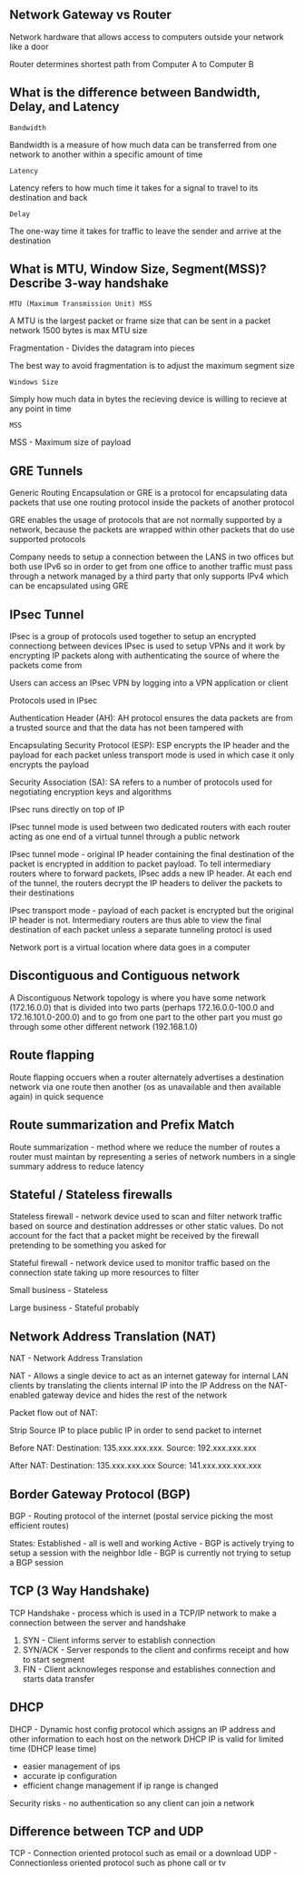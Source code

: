 ## Network Gateway vs Router

Network hardware that allows access to computers outside your network like a door

Router determines shortest path from Computer A to Computer B

## What is the difference between Bandwidth, Delay, and Latency

```
Bandwidth
```

Bandwidth is a measure of how much data can be transferred from one network to another within a specific amount of time

```
Latency
```

Latency refers to how much time it takes for a signal to travel to its destination and back


```
Delay
```

The one-way time it takes for traffic to leave the sender and arrive at the destination

## What is MTU, Window Size, Segment(MSS)? Describe 3-way handshake

```
MTU (Maximum Transmission Unit) MSS
```

A MTU is the largest packet or frame size that can be sent in a packet network
1500 bytes is max MTU size

Fragmentation - Divides the datagram into pieces



The best way to avoid fragmentation is to adjust the maximum segment size 

```
Windows Size
```

Simply how much data in bytes the recieving device is willing to recieve at any point in time

```
MSS
```

MSS - Maximum size of payload

## GRE Tunnels

Generic Routing Encapsulation or GRE is a protocol for encapsulating data packets that use one 
routing protocol inside the packets of another protocol

GRE enables the usage of protocols that are not normally supported by a network, because the packets are wrapped within other packets that do use supported protocols

Company needs to setup a connection between the LANS in two offices but both use IPv6 so in order to get from one office to another traffic must pass through a network managed by a third party that only supports IPv4 which can be encapsulated using GRE

## IPsec Tunnel

IPsec is a group of protocols used together to setup an encrypted connectiong between devices
IPsec is used to setup VPNs and it work by encrypting IP packets along with authenticating the source of where the packets come from

Users can access an IPsec VPN by logging into a VPN application or client

Protocols used in IPsec

Authentication Header (AH): AH protocol ensures the data packets are from a trusted source and that the data has not been tampered with

Encapsulating Security Protocol (ESP): ESP encrypts the IP header and the payload for each packet unless transport mode is used in which case it only encrypts the payload

Security Association (SA): SA refers to a number of protocols used for negotiating encryption keys and algorithms 

IPsec runs directly on top of IP

IPsec tunnel mode is used between two dedicated routers with each router acting as one end of a virtual tunnel through a public network 

IPsec tunnel mode - original IP header containing the final destination of the packet is encrypted in addition to packet payload. To tell intermediary routers where to forward packets, IPsec adds a new IP header. At each end of the tunnel, the routers decrypt the IP headers to deliver the packets to their destinations

IPsec transport mode - payload of each packet is encrypted but the original IP header is not. Intermediary routers are thus able to view the final destination of each packet unless a separate tunneling protocl is used

Network port is a virtual location where data goes in a computer



## Discontiguous and Contiguous network

A Discontiguous Network topology is where you have some network (172.16.0.0) that is divided into two parts (perhaps 172.16.0.0-100.0 and 172.16.101.0-200.0) and to go
from one part to the other part you must go through some other different network (192.168.1.0)

## Route flapping

Route flapping occuers when a router alternately advertises a destination network via one route then another (os as unavailable and then available again) in quick sequence

## Route summarization and Prefix Match

Route summarization - method where we reduce the number of routes a router must maintan by representing a series of network numbers in a single summary address to reduce latency

## Stateful / Stateless firewalls

Stateless firewall - network device used to scan and filter network traffic based on source and destination addresses or other static values. Do not account for the fact that a packet might be received by the firewall pretending to be something you asked for

Stateful firewall - network device used to monitor traffic based on the connection state taking up more resources to filter

Small business - Stateless

Large business - Stateful probably

## Network Address Translation (NAT)

NAT - Network Address Translation

NAT - Allows a single device to act as an internet gateway for internal LAN clients by translating the clients internal IP into the IP Address on the NAT-enabled gateway device and hides the rest of the network

Packet flow out of NAT:

Strip Source IP to place public IP in order to send packet to internet

Before NAT:
Destination: 135.xxx.xxx.xxx.
Source: 192.xxx.xxx.xxx

After NAT:
Destination: 135.xxx.xxx.xxx
Source: 141.xxx.xxx.xxx.xxx

## Border Gateway Protocol (BGP)

BGP - Routing protocol of the internet (postal service picking the most efficient routes) 

States:
Established - all is well and working
Active - BGP is actively trying to setup a session with the neighbor
Idle - BGP is currently not trying to setup a BGP session

## TCP (3 Way Handshake)

TCP Handshake - process which is used in a TCP/IP network to make a connection between the server and handshake

1. SYN - Client informs server to establish connection
2. SYN/ACK - Server responds to the client and confirms receipt and how to start segment
3. FIN - Client acknowleges response and establishes connection and starts data transfer

## DHCP

DHCP - Dynamic host config protocol which assigns an IP address and other information to each host on the network
DHCP IP is valid for limited time (DHCP lease time)
- easier management of ips
- accurate ip configuration
- efficient change management if ip range is changed

Security risks - no authentication so any client can join a network

## Difference between TCP and UDP

TCP - Connection oriented protocol such as email or a download
UDP - Connectionless oriented protocol such as phone call or tv
